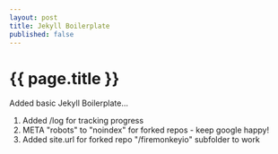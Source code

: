 ```yaml
---
layout: post
title: Jekyll Boilerplate
published: false
---
```


# {{ page.title }}

Added basic Jekyll Boilerplate...

1. Added /log for tracking progress
1. META "robots" to "noindex" for forked repos - keep google happy!
1. Added site.url for forked repo "/firemonkeyio" subfolder to work
